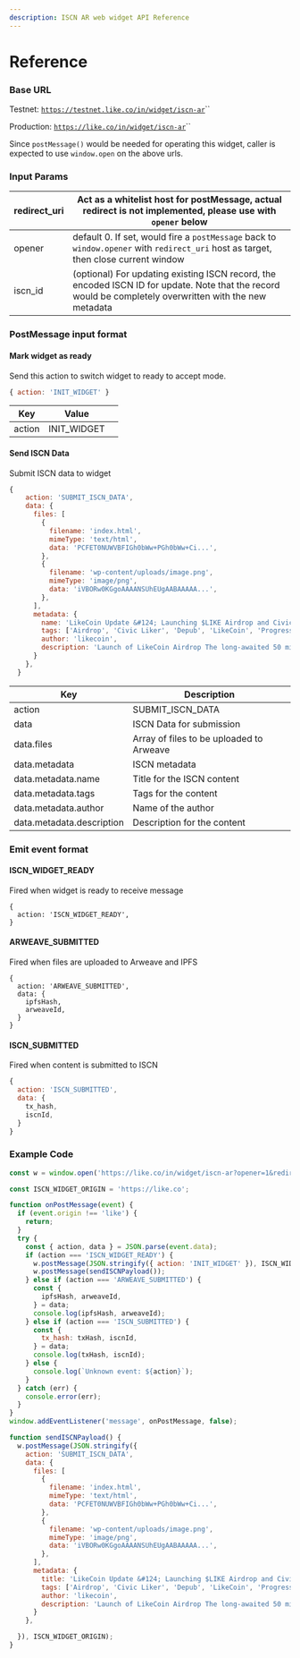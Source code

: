 ```yaml
---
description: ISCN AR web widget API Reference
---
```


# Reference

### Base URL <a href="#base-url" id="base-url"></a>

Testnet: [`https://testnet.like.co/in/widget/iscn-ar`](https://testnet.like.co/in/widget/iscn-ar)``

Production: [`https://like.co/in/widget/iscn-ar`](https://like.co/in/widget/iscn-ar)``

Since `postMessage()` would be needed for operating this widget, caller is expected to use `window.open` on the above urls.

### &#x20;Input Params <a href="#input-params" id="input-params"></a>

| redirect\_uri | Act as a whitelist host for postMessage, actual redirect is not implemented, please use with `opener` below                                              |
| ------------- | -------------------------------------------------------------------------------------------------------------------------------------------------------- |
| opener        | default 0. If set, would fire a `postMessage` back to `window.opener` with `redirect_uri` host as target, then close current window                      |
| iscn\_id      | (optional) For updating existing ISCN record, the encoded ISCN ID for update. Note that the record would be completely overwritten with the new metadata |

### PostMessage input format

#### Mark widget as ready

Send this action to switch widget to ready to accept mode.

```javascript
{ action: 'INIT_WIDGET' }
```

| Key    | Value        |   |
| ------ | ------------ | - |
| action | INIT\_WIDGET |   |

#### Send ISCN Data

Submit ISCN data to widget

```javascript
{
    action: 'SUBMIT_ISCN_DATA',
    data: {
      files: [
        {
          filename: 'index.html',
          mimeType: 'text/html',
          data: 'PCFET0NUWVBFIGh0bWw+PGh0bWw+Ci...',
        },
        {
          filename: 'wp-content/uploads/image.png',
          mimeType: 'image/png',
          data: 'iVBORw0KGgoAAAANSUhEUgAABAAAAA...',
        },
      ],
      metadata: {
        name: 'LikeCoin Update &#124; Launching $LIKE Airdrop and Civic Likers Web3',
        tags: ['Airdrop', 'Civic Liker', 'Depub', 'LikeCoin', 'Progress Update'],
        author: 'likecoin',
        description: 'Launch of LikeCoin Airdrop The long-awaited 50 million...',
      }
    },
  }
```

| Key                       | Description                              |
| ------------------------- | ---------------------------------------- |
| action                    | SUBMIT\_ISCN\_DATA                       |
| data                      | ISCN Data for submission                 |
| data.files                | Array of files to be uploaded to Arweave |
| data.metadata             | ISCN metadata                            |
| data.metadata.name        | Title for the ISCN content               |
| data.metadata.tags        | Tags for the content                     |
| data.metadata.author      | Name of the author                       |
| data.metadata.description | Description for the content              |

### Emit event format

#### ISCN\_WIDGET\_READY

Fired when widget is ready to receive message

```
{ 
  action: 'ISCN_WIDGET_READY',
}
```

#### ARWEAVE\_SUBMITTED

Fired when files are uploaded to Arweave and IPFS

```
{ 
  action: 'ARWEAVE_SUBMITTED',
  data: {
    ipfsHash,
    arweaveId,
  }
}
```

#### ISCN\_SUBMITTED

Fired when content is submitted to ISCN

```javascript
{ 
  action: 'ISCN_SUBMITTED',
  data: {
    tx_hash,
    iscnId,
  }
}
```

### Example Code <a href="#example-link" id="example-link"></a>

```javascript
const w = window.open('https://like.co/in/widget/iscn-ar?opener=1&redirect_uri=https%3A%2F%2Flike.community');

const ISCN_WIDGET_ORIGIN = 'https://like.co';

function onPostMessage(event) {
  if (event.origin !== 'like') {
    return;
  }
  try {
    const { action, data } = JSON.parse(event.data);
    if (action === 'ISCN_WIDGET_READY') {
      w.postMessage(JSON.stringify({ action: 'INIT_WIDGET' }), ISCN_WIDGET_ORIGIN);
      w.postMessage(sendISCNPayload());
    } else if (action === 'ARWEAVE_SUBMITTED') {
      const {
        ipfsHash, arweaveId,
      } = data;
      console.log(ipfsHash, arweaveId);
    } else if (action === 'ISCN_SUBMITTED') {
      const {
        tx_hash: txHash, iscnId,
      } = data;
      console.log(txHash, iscnId);
    } else {
      console.log(`Unknown event: ${action}`);
    }
  } catch (err) {
    console.error(err);
  }
}
window.addEventListener('message', onPostMessage, false);

function sendISCNPayload() {
  w.postMessage(JSON.stringify({
    action: 'SUBMIT_ISCN_DATA',
    data: {
      files: [
        {
          filename: 'index.html',
          mimeType: 'text/html',
          data: 'PCFET0NUWVBFIGh0bWw+PGh0bWw+Ci...',
        },
        {
          filename: 'wp-content/uploads/image.png',
          mimeType: 'image/png',
          data: 'iVBORw0KGgoAAAANSUhEUgAABAAAAA...',
        },
      ],
      metadata: {
        title: 'LikeCoin Update &#124; Launching $LIKE Airdrop and Civic Likers Web3',
        tags: ['Airdrop', 'Civic Liker', 'Depub', 'LikeCoin', 'Progress Update'],
        author: 'likecoin',
        description: 'Launch of LikeCoin Airdrop The long-awaited 50 million...',
      }
    },

  }), ISCN_WIDGET_ORIGIN);
}

```

[\
](https://docs.like.co/developer/like-pay/web-widget)
